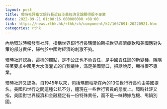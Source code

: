 ```yaml
---
layout: post
title: 環時社評指世銀行長近日涉華經濟言論顯得很不專業
date: 2022-09-21 01:08:16.000000000 +08:00
link: https://news.rthk.hk/rthk/ch/component/k2/1667691-20220921.htm
categories: rthk
---
```


內地環球時報發表社評，指稱世界銀行行長瑪爾帕斯把世界經濟疲軟和美國應對失策的部分責任，歸咎於中國對經濟的刺激不夠。

環時社評認為，這樣的觀點，是不公正也不負責任，是中國責任論的新變種，隱隱帶著要求中國用大水漫灌式的自我犧牲，滿足美國胃口，把話說反，顯得很不專業。

環時社評又認為，自1945年以來，包括瑪爾帕斯在內的13任世行行長均由美國提名。美國和世行之間這種公私不分，體現在一些世行官員的態度上。環時社評又指，美國對世界經濟和金融穩定有一份特殊責任，而不是一味轉嫁危機、甩鍋別國。　　　
